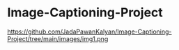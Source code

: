 # Image-Captioning-Project
https://github.com/JadaPawanKalyan/Image-Captioning-Project/tree/main/images/img1.png
